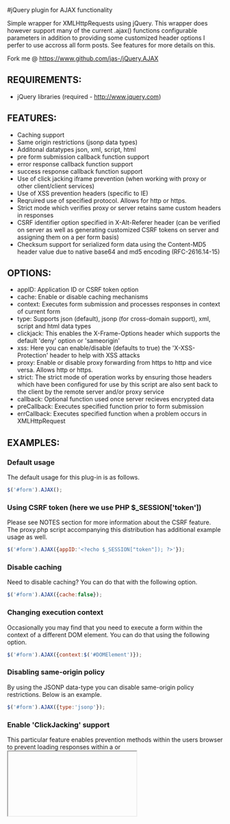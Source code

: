 
#jQuery plugin for AJAX functionality

  Simple wrapper for XMLHttpRequests using jQuery. This wrapper does however
  support many of the current .ajax() functions configurable parameters in
  addition to providing some customized header options I perfer to use
  accross all form posts. See features for more details on this.

  Fork me @ https://www.github.com/jas-/jQuery.AJAX

## REQUIREMENTS:
* jQuery libraries (required - http://www.jquery.com)

## FEATURES:
* Caching support
* Same origin restrictions (jsonp data types)
* Additonal datatypes json, xml, script, html
* pre form submission callback function support
* error response callback function support
* success response callback function support
* Use of click jacking iframe prevention (when working with proxy or other client/client services)
* Use of XSS prevention headers (specific to IE)
* Reqruired use of specified protocol. Allows for http or https.
* Strict mode which verifies proxy or server retains same custom headers in responses
* CSRF identifier option specified in X-Alt-Referer header (can be verified on server
  as well as generating customized CSRF tokens on server and assigning them on a per
  form basis)
* Checksum support for serialized form data using the Content-MD5 header value due to
  native base64 and md5 encoding (RFC-2616.14-15)

## OPTIONS:
* appID:       Application ID or CSRF token option
* cache:       Enable or disable caching mechanisms
* context:     Executes form submission and processes responses in context of current form
* type:        Supports json (default), jsonp (for cross-domain support), xml, script and html data types
* clickjack:   This enables the X-Frame-Options header which supports the default 'deny' option or 'sameorigin'
* xss:         Here you can enable/disable (defaults to true) the 'X-XSS-Protection' header to help with XSS attacks
* proxy:       Enable or disable proxy forwarding from https to http and vice versa. Allows http or https.
* strict:      The strict mode of operation works by ensuring those headers which have been configured for use by this script are also sent back to the client by the remote server and/or proxy service
* callback:    Optional function used once server recieves encrypted data
* preCallback: Executes specified function prior to form submission
* errCallback: Executes specified function when a problem occurs in XMLHttpRequest

## EXAMPLES:

### Default usage
The default usage for this plug-in is as follows.

```javascript
$('#form').AJAX();
```

### Using CSRF token (here we use PHP $_SESSION['token'])
Please see NOTES section for more information about the CSRF feature. The proxy.php script accompanying
this distribution has additional example usage as well.

```javascript
$('#form').AJAX({appID:'<?echo $_SESSION["token"]); ?>'});
```

### Disable caching
Need to disable caching? You can do that with the following option.

```javascript
$('#form').AJAX({cache:false});
```

### Changing execution context
Occasionally you may find that you need to execute a form within the context of a different DOM element. You can
do that using the following option.

```javascript
$('#form').AJAX({context:$('#DOMElement')});
```

### Disabling same-origin policy
By using the JSONP data-type you can disable same-origin policy restrictions. Below is an example.

```javascript
$('#form').AJAX({type:'jsonp'});
```

### Enable 'ClickJacking' support
This particular feature enables prevention methods within the users browser to prevent loading responses within
a <frame> or <iframe> helping protect clients from nefarious users stealing authentication credentials etc. The
first example will prevent all attempts to load content within a frame while the second option will only allow
loading content within a frame from the same domain.

```javascript
$('#form').AJAX({clickjack:'deny'});
```

```javascript
$('#form').AJAX({clickjack:'sameorigin'});
```

### Enable 'XSS' support
While support for this particular feature may be limited across the spectrum of browsers enabling the for
XMLHttpRequests will help your browsers with XSS attack vectors.

```javascript
$('#form').AJAX({xss:true});
```

### Enable prevention of proxy forwarding
Proxy servers. Occasionally a user may use a proxy service which will not provide secure end to end
communication.

Example; client->https->proxy->http->server or server->https->proxy->http->server.

If your site uses HTTPS/SSL/TLS then you will want to enable this feature which will force proxy server
requests to use the specified protocols.

```javascript
$('#form').AJAX({proxy:'https'});
```

### Enable strict mode
This mode will require that any response over XMLHttpRequest uses the same header options that were
originally sent from the client. For example; if the client set the X-XSS-Protection header the remote
server and/or proxy must send the same header back to the client.

```javascript
$('#form').AJAX({strict:true});
```

### Executing callback function on AJAX success response
This feature can come in handy if you wish to (recommended) display response messages from the server about
form submission statuses.

```javascript
$('#form').AJAX({callback:function(x){
  alert(x);
 }
});
```

### Executing callback function pre AJAX submission
Ever want to add that fancy animated gif spinner once a form has been submitted? You can load that using
the pre-callback method as shown below.

```javascript
$('#form').AJAX({preCallback:function(x){
  alert(x);
 }
});
```

### Executing callback function on AJAX error response
Wish to provide some messaging to the user if something goes wrong? Here is a great method for doing just
that.

```javascript
$('#form').AJAX({errCallback:function(x){
  alert(x);
 }
});
```

### Using all option available
Here is a real-world example of using all of the available options to make effecient usage of this plugin. Of course
this example simply pushes each callback method to the console you could use modal windows, alert boxes, message boxes
and other means of notifications fairly easily.

```javascript
$(document).ready(function(){
 /* send everything to the console */
 function _log(obj){
  $.each(obj, function(k, v){
   console.log(k+' => 'v);
  });
 }
 /* callback before send */
 function _pre(obj){
  return _log(obj);
 }
 /* callback on error */
 function _err(obj){
  return _log(obj);
 }
 /* callback on success */
 function _success(obj){
  return _log(obj);
 }
 /* bind our ajax call to the form and setup some params */
 $('#formID').AJAX({
  appID:        '<?php echo $_SESSION["token"]; ?>',
  cache:        true,
  context:      $('#messageBoxID'),
  type:         'jsonp',
  clickjack:    'sameorigin',
  xss:          true,
  proxy:        'https',
  strict:       true,
  callback:     _success(this),
  preCallback:  _pre(this),
  errCallback:  _err(this)
 });
});
```

## NOTES

### CSRF (Cross Site Request Forgery)
Using a customized appID option you can enable Cross Site Request Forgery
prevention. To do this a server side component must be preset to generate
a custom CSRF token and attach it to the configuration options as seen in
the examples section. Please see the proxy.php script for more information
on methods of using this prevention method.

### Checksuming form data
This project includes a transparent method of checksumming the submitted
form data. Native base64 and md5 encoding has been added to dynamically
serialize the form data to be processed and generating a value for the
Content-MD5 header which (if needed) can be verified on the server. Please
also see the proxy.php script for more information on this feature. For more
information regarding the 'Content-MD5' header option please see the following
link http://www.w3.org/Protocols/rfc2616/rfc2616-sec14.html#sec14.15

### Header options
This package uses header options that are not always configured within every
web server environment. I wanted to make a couple of notes on these options
and this project examples;

The proxy.php script does rely on the headers it recieved from the index.php
for example, and like a parrot, mimics them when responses are sent. In a
production environment the script should not attempt to set these headers
based on what the client headers look like. In the event of a MITM attack
having the proxy.php script set these will remove the protection the client
originially enabled leaving them vulnerable to clickjacking, xss and
transport protocol stripping due to untrusted proxies.

Author: Jason Gerfen <jason.gerfen@gmail.com>
License: GPL (see LICENSE)
